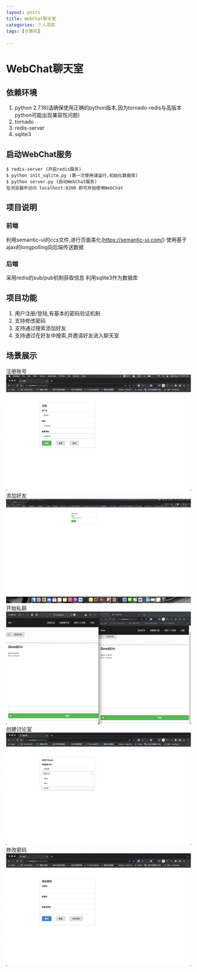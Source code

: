 ```yaml
---
layout: posts
title: WebChat聊天室
categories: 个人项目
tags: [计算机]

---
```

# WebChat聊天室

## 依赖环境

1. python 2.7.18(请确保使用正确的python版本,因为tornado-redis与高版本python可能出现兼容性问题)
2. tornado
3. redis-server
4. sqlite3

## 启动WebChat服务

```
$ redis-server (开启redis服务)
$ python init_sqlite.py (第一次使用请运行,初始化数据库)
$ python server.py (启动WebChat服务)
在浏览器中访问 localhost:8200 即可开始使用WebChat
```
## 项目说明

### 前端

利用semantic-ui的ccs文件,进行页面美化(https://semantic-ui.com/)
使用基于ajax的longpolling向后端传送数据

### 后端

采用redis的sub/pub机制获取信息
利用sqlite3作为数据库

## 项目功能

1. 用户注册/登陆,有基本的密码验证机制
2. 支持修改密码
3. 支持通过搜索添加好友
4. 支持通过在好友中搜索,并邀请好友进入聊天室

## 场景展示
注册账号
![alt 注册](https://raw.githubusercontent.com/Ryan-dev-design/WebChat/master/pic/Screen%20Shot%202022-05-11%20at%2003.01.25%20(2).png)
添加好友
![alt 添加好友](https://raw.githubusercontent.com/Ryan-dev-design/WebChat/master/pic/Screen%20Shot%202022-05-11%20at%2003.05.50.png)
开始私聊
![alt 私聊](https://raw.githubusercontent.com/Ryan-dev-design/WebChat/master/pic/Screen%20Shot%202022-05-11%20at%2003.22.54.png)
创建讨论室
![alt 讨论室](https://raw.githubusercontent.com/Ryan-dev-design/WebChat/master/pic/Screen%20Shot%202022-05-11%20at%2003.23.33.png)
修改密码
![alt 修改密码](https://raw.githubusercontent.com/Ryan-dev-design/WebChat/master/pic/Screen%20Shot%202022-05-11%20at%2003.24.31.png)